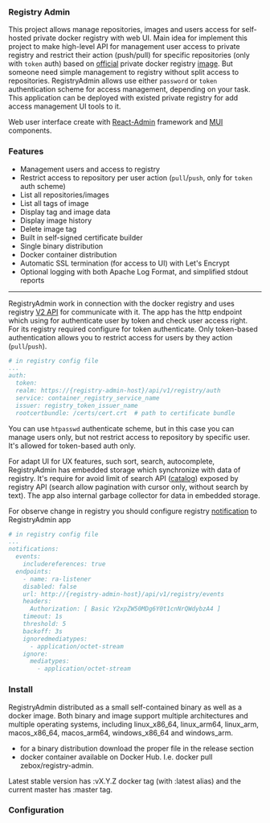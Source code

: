 ### Registry Admin
This  project allows manage repositories, images and users access  for self-hosted private docker registry with web UI. 
Main idea for implement this project to make high-level API for management user access to private registry 
and restrict their action (push/pull) for specific repositories (only with `token` auth) based 
on [official](https://docs.docker.com/registry/) private docker registry [image](https://hub.docker.com/_/registry). 
But someone need simple management to registry without split access to repositories. 
RegistryAdmin allows use either `password` or `token` authentication scheme for access management, 
depending on your task.  This application can be deployed with existed private registry for add access management 
UI tools to it.

Web user interface create with [React-Admin](https://marmelab.com/react-admin) framework and [MUI](https://mui.com/) components.

### Features
* Management users and access to registry
* Restrict access to repository per user action (`pull`/`push`, only for `token` auth scheme)
* List all repositories/images
* List all tags of image
* Display tag and image data
* Display image history
* Delete image tag
* Built in self-signed certificate builder
* Single binary distribution
* Docker container distribution
* Automatic SSL termination (for access to UI) with Let's Encrypt
* Optional logging with both Apache Log Format, and simplified stdout reports

---

RegistryAdmin work in connection with the docker registry and uses registry
[V2 API](https://docs.docker.com/registry/spec/api/) for communicate with it. The app has 
the http endpoint which using for authenticate user by token and check user access right.  
For its registry required configure for token authenticate. Only token-based authentication 
allows you to restrict access for users by they action (`pull`/`push`).
```yml
# in registry config file
...
auth:
  token:
  realm: https://{registry-admin-host}/api/v1/registry/auth
  service: container_registry_service_name
  issuer: registry_token_issuer_name
  rootcertbundle: /certs/cert.crt  # path to certificate bundle
```
You can use `htpasswd` authenticate scheme, but in this case you can manage users only, 
but not restrict access to repository by specific user. It's allowed for token-based auth only.

For adapt UI for UX features, such sort, search, autocomplete, RegistryAdmin has embedded storage
which synchronize with data of registry. It's require for avoid limit of search API 
([catalog](https://docs.docker.com/registry/spec/api/#catalog)) exposed by registry API 
(search allow pagination with cursor only, without search by text). The app also internal 
garbage collector for data in embedded storage.

For observe change in registry you should configure registry [notification](https://docs.docker.com/registry/configuration/#notifications) 
to RegistryAdmin app

```yml
# in registry config file
...
notifications:
  events:
    includereferences: true
  endpoints:
    - name: ra-listener
    disabled: false
    url: http://{registry-admin-host}/api/v1/registry/events
    headers:
      Authorization: [ Basic Y2xpZW50MDg6Y0t1cnNrQWdybzA4 ]
    timeout: 1s
    threshold: 5
    backoff: 3s
    ignoredmediatypes:
      - application/octet-stream
    ignore:
      mediatypes:
        - application/octet-stream
```

### Install
RegistryAdmin distributed as a small self-contained binary as well as a docker image. 
Both binary and image support multiple architectures and multiple operating systems,
including linux_x86_64, linux_arm64, linux_arm, macos_x86_64, macos_arm64, windows_x86_64 
and windows_arm. 

* for a binary distribution download the proper file in the release section
* docker container available on Docker Hub. I.e. docker pull zebox/registry-admin.

Latest stable version has :vX.Y.Z docker tag (with :latest alias) and the current master has :master tag.

### Configuration
